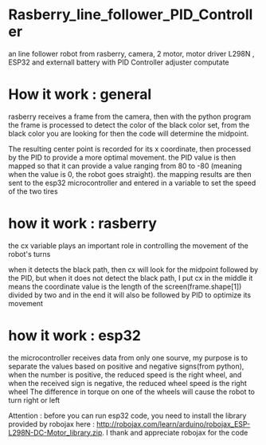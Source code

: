 # Rasberry_line_follower_PID_Controller
an line follower robot from rasberry, camera, 2 motor, motor driver L298N , ESP32 and externall battery with PID Controller adjuster computate

# How it work : general
rasberry receives a frame from the camera, then with the python program the frame is processed to detect the color of the black color set, from the black color you are looking for then the code will determine the midpoint.

The resulting center point is recorded for its x coordinate, then processed by the PID to provide a more optimal movement. the PID value is then mapped so that it can provide a value ranging from 80 to -80 (meaning when the value is 0, the robot goes straight). the mapping results are then sent to the esp32 microcontroller and entered in a variable to set the speed of the two tires

# how it work : rasberry
the cx variable plays an important role in controlling the movement of the robot's turns

when it detects the black path, then cx will look for the midpoint followed by the PID, but when it does not detect the black path, I put cx in the middle it means the coordinate value is the length of the screen(frame.shape[1]) divided by two and in the end it will also be followed by PID to optimize its movement

# how it work : esp32
the microcontroller receives data from only one sourve, my purpose is to separate the values based on positive and negative signs(from python), when the number is positive, the reduced speed is the right wheel, and when the received sign is negative, the reduced wheel speed is the right wheel The difference in torque on one of the wheels will cause the robot to turn right or left

Attention :
before you can run esp32 code, you need to install the library provided by robojax here : http://robojax.com/learn/arduino/robojax_ESP-L298N-DC-Motor_library.zip. I thank and appreciate robojax for the code
